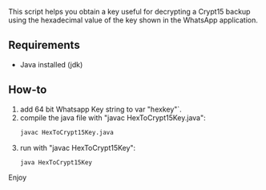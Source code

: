 This script helps you obtain a key useful for decrypting a Crypt15 backup using the hexadecimal value of the key shown in the WhatsApp application.

## Requirements

- Java installed (jdk)

## How-to

1. add 64 bit Whatsapp Key string to var "hexkey"`.
2. compile the java file with "javac HexToCrypt15Key.java":
   ```bash
   javac HexToCrypt15Key.java
3. run with "javac HexToCrypt15Key":
   ```bash
   java HexToCrypt15Key

Enjoy
